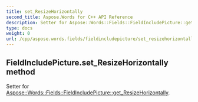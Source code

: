 ```yaml
---
title: set_ResizeHorizontally
second_title: Aspose.Words for C++ API Reference
description: Setter for Aspose::Words::Fields::FieldIncludePicture::get_ResizeHorizontally. 
type: docs
weight: 0
url: /cpp/aspose.words.fields/fieldincludepicture/set_resizehorizontally/
---
```

## FieldIncludePicture.set_ResizeHorizontally method


Setter for [Aspose::Words::Fields::FieldIncludePicture::get_ResizeHorizontally](./get_resizehorizontally/).

